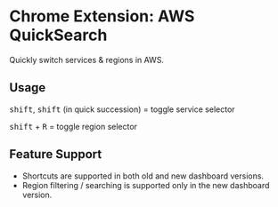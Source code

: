 # Chrome Extension: AWS QuickSearch

Quickly switch services & regions in AWS.

## Usage

<kbd>shift</kbd>, <kbd>shift</kbd> (in quick succession) = toggle service selector

<kbd>shift</kbd> + <kbd>R</kbd> = toggle region selector

## Feature Support

* Shortcuts are supported in both old and new dashboard versions.
* Region filtering / searching is supported only in the new dashboard version.
